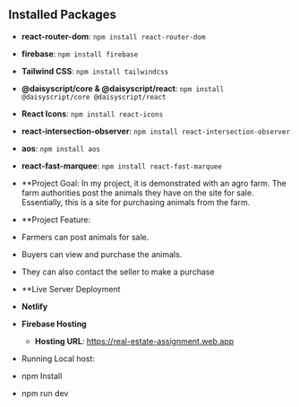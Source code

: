 ## Installed Packages

- **react-router-dom**: `npm install react-router-dom`
- **firebase**: `npm install firebase`
- **Tailwind CSS**: `npm install tailwindcss`
- **@daisyscript/core & @daisyscript/react**: `npm install @daisyscript/core @daisyscript/react`
- **React Icons**: `npm install react-icons`
- **react-intersection-observer**: `npm install react-intersection-observer`
- **aos**: `npm install aos`
- **react-fast-marquee**: `npm install react-fast-marquee`

- **Project Goal: In my project, it is demonstrated with an agro farm. The farm authorities post the animals they have on the site for sale. Essentially, this is a site for purchasing animals from the farm.

- **Project Feature:
- Farmers can post animals for sale.
- Buyers can view and purchase the animals.
- They can also contact the seller to make a purchase
  
- **Live Server Deployment
- **Netlify**
- **Firebase Hosting**
  - **Hosting URL**: https://real-estate-assignment.web.app
- Running Local host:
- npm Install
- npm run dev
